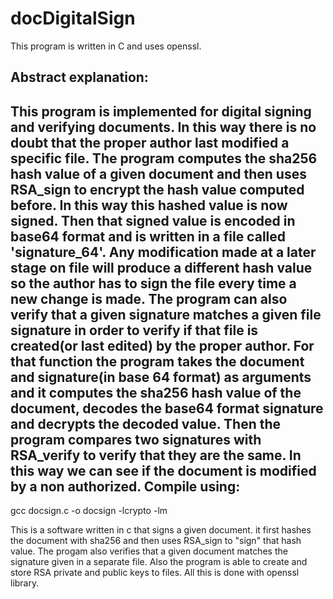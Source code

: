 # docDigitalSign

This program is written in C and uses openssl.

Abstract explanation:
---------------------
This program is implemented for digital signing and verifying documents. In this way there is no doubt that the proper author last modified a specific file. The program computes the sha256 hash value of a given document and then uses RSA_sign to encrypt the hash value computed before. In this way this hashed value is now signed. Then that signed value is encoded in base64 format and is written in a file called 'signature_64'. Any modification made at a later stage on file will produce a different hash value so the author has to sign the file every time a new change is made. The program can also verify that a given signature matches a given file signature in order to verify if that file is created(or last edited) by the proper author. For that function the program takes the document and signature(in base 64 format) as arguments and it computes the sha256 hash value of the document, decodes the base64 format signature and decrypts the decoded value. Then the program compares two signatures with RSA_verify to verify that they are the same. In this way we can see if the document is modified by a non authorized.
Compile using:
-------------- 
gcc docsign.c -o docsign -lcrypto -lm

This is a software written in c that signs a given document. it first hashes the document with sha256 and then uses RSA_sign to "sign" that hash value. The progam also verifies that a given document matches the signature given in a separate file. Also the program is able to create and store RSA private and public keys to files. All this is done with openssl library.

